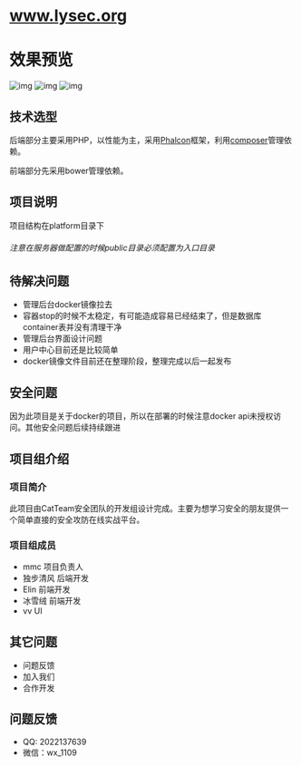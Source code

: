 # www.lysec.org
# 效果预览
![img](https://github.com/CAT-Team-mmc/lysec/blob/master/image/%E6%95%88%E6%9E%9C%E5%9B%BE%E5%B1%95%E7%A4%BA%E5%9B%BE.gif)
![img](https://github.com/CAT-Team-mmc/lysec/blob/master/image/%E6%95%88%E6%9E%9C%E5%B1%95%E7%A4%BA.gif)
![img](https://github.com/CAT-Team-mmc/lysec/blob/master/image/%E6%95%88%E6%9E%9C%E5%B1%95%E7%A4%BA1.gif)
## 技术选型 ##

后端部分主要采用PHP，以性能为主，采用[Phalcon](https://phalconphp.com/zh/)框架，利用[composer](https://getcomposer.org/)管理依赖。

前端部分先采用bower管理依赖。

## 项目说明 ##
项目结构在platform目录下
###### 注意在服务器做配置的时候public目录必须配置为入口目录

## 待解决问题 ##
+ 管理后台docker镜像拉去
+ 容器stop的时候不太稳定，有可能造成容易已经结束了，但是数据库container表并没有清理干净
+ 管理后台界面设计问题
+ 用户中心目前还是比较简单
+ docker镜像文件目前还在整理阶段，整理完成以后一起发布
## 安全问题 ##
因为此项目是关于docker的项目，所以在部署的时候注意docker api未授权访问。其他安全问题后续持续跟进

## 项目组介绍 ##
### 项目简介
此项目由CatTeam安全团队的开发组设计完成。主要为想学习安全的朋友提供一个简单直接的安全攻防在线实战平台。
### 项目组成员
- mmc
项目负责人
- 独步清风
后端开发
- Elin
前端开发
- 冰雪绒
前端开发
- vv
UI
## 其它问题 ##
+ 问题反馈
+ 加入我们
+ 合作开发
## 问题反馈 ##
+ QQ: 2022137639
+ 微信：wx_1109

